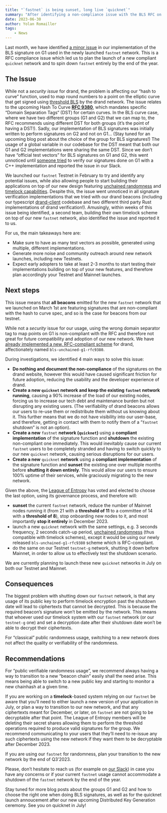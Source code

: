 ```yaml
---
title: "`fastnet` is being sunset, long live `quicknet`"
summary: "After identifying a non-compliance issue with the BLS RFC on G1, we are launching a new RFC compliant quicknet network to replace fastnet."
date: 2023-06-30
author: Yolan Romailler
tags:
    - News
---
```


Last month, we have identified [a minor issue](https://github.com/drand/kyber-bls12381/issues/22) in our implementation of the BLS signature on G1 used in the newly launched `fastnet` network.  This is a RFC compliance issue which led us to plan the launch of a new compliant `quicknet` network and to spin down `fastnet` entirely by the end of the year.  

## The Issue

While not a *security issue* for drand, the problem is affecting our “hash to curve” function, used to map round numbers to a point on the elliptic curve that get signed using [threshold BLS](https://en.wikipedia.org/wiki/BLS_digital_signature) by the drand network. The issue relates to the upcoming Hash To Curve **[RFC 9380](https://www.rfc-editor.org/auth48/rfc9380)**, which mandates specific “Domain Separation Tags“ (DST) for certain curves. In the BLS curve case, where we have two different groups (G1 and G2) that we can map to, the RFC recommends using different DST for both groups (it’s the point of having a DST!). Sadly, our implementation of BLS signatures was initially written to perform signatures on G2 and not on G1… (Stay tuned for an upcoming blog post about the choice of the group for BLS signatures!) The usage of a global variable in our codebase for the DST meant that both our G1 and G2 implementations were sharing the same DST. Since we don’t have “official test vectors” for BLS signatures on G1 and G2, this went unnoticed until [someone tried](https://drandworkspace.slack.com/archives/C011JB8NU2E/p1683527867397549?thread_ts=1683197659.071499&cid=C011JB8NU2E) to verify our signatures done on G1 with a C++ implementation and reported the issue in our Slack.

We launched our `fastnet` Testnet in February to try and identify any potential issues, while also allowing people to start building their applications on top of our new design featuring [unchained randomness](https://drand.love/docs/cryptography/#randomness) and [timelock capabilities](https://drand.love/blog/2023/03/28/timelock-on-fastnet/). Despite this, the issue went unnoticed in all signature verification implementations that we tried with our drand beacons (including our typescript [drand-client](https://github.com/drand/drand-client) codebase and two different third party Rust implementations of drand verification!). Amusingly, within weeks of this issue being identified, a second team, building their own timelock scheme on top of our new `fastnet` network, also identified the issue and reported it to us.

For us, the main takeaways here are:

- Make sure to have as many test vectors as possible, generated using multiple, different implementations.
- Generate more noise and community outreach around new network launches, including new Testnets.
- Expect early adopters to take at least 2-3 months to start testing their implementations building on top of your new features, and therefore plan accordingly your Testnet and Mainnet launches.

## Next steps

This issue means that **all beacons** emitted for the new `fastnet` network that we launched on March 1st are featuring signatures that are non-compliant with the hash to curve spec, and so is the case for beacons from our testnet.

While not a *security* issue for our usage, using the wrong domain separator tag to map points on G1 is non-compliant with the RFC and therefore not great for future compatibility and adoption of our new network. We have [already implemented a new, RFC-compliant scheme](https://github.com/drand/drand/pull/1249) for drand, affectionately named `bls-unchained-g1-rfc9380`.

During investigations, we identified 4 main ways to solve this issue:

- **Do nothing and document the non-compliance** of the signatures on the drand website, however this would have caused significant friction for future adoption, reducing the usability and the developer experience of drand.
- **Create a new `quicknet` network and keep the existing `fastnet` network running**, causing a 90% increase of the load of our existing nodes, forcing us to increase our tech debt and maintenance burden but not disrupting any existing users. (The verifiability of drand beacons allows our users to re-use them or redistribute them without us knowing about it. This further means that we do not have visibility into our user-base, and therefore, getting in contact with them to notify them of a “`fastnet` shutdown” is not an option).
- **Create a new** `fastnet` **network (`quicknet`)** using a **compliant implementation** of the signature function and **shutdown** the existing non-compliant one immediately. This would inevitably cause our current `fastnet` users to be completely stranded and having to switch quickly to our new `quicknet` network, causing serious disruptions for our users.
- **Create a new** `quicknet` **network** using a **compliant implementation** of the signature function and **sunset** the existing one over multiple months before **shutting it down entirely**. This would allow our users to ensure 100% uptime of their services, while graciously migrating to the new network.

Given the above, the [League of Entropy](https://www.cloudflare.com/leagueofentropy) has voted and elected to choose the last option, using its governance process, and therefore will:

- **sunset** the current `fastnet` network, reduce the number of Mainnet nodes running it (from 21 with a **threshold of 11** to a committee of 14 with a **threshold of 8**), stop onboarding new nodes to it, and most importantly **stop it entirely** in December 2023.
- launch a new `quicknet` network with the same settings, e.g. 3 seconds frequency, 2 seconds catch-up period, [unchained randomness](https://drand.love/blog/2022/02/21/multi-frequency-support-and-timelock-encryption-capabilities/#unchained-randomness-timed-encryption) (thus compatible with timelock schemes), except it would be using our newly released `bls-unchained-g1-rfc9380` scheme which is RFC-compliant.
- do the same on our Testnet `testnet-g` network, shutting it down before Mainnet, in order to allow us to effectively test the shutdown scenario.

We are currently planning to launch these new `quicknet` networks in July on both our Testnet and Mainnet.

## Consequences

The biggest problem with shutting down our `fastnet` network, is that any usage of its public key to perform timelock encryption past the shutdown date will lead to ciphertexts that cannot be decrypted.  This is because the required beacon’s signature won’t be emitted by the network. This means that whoever used our timelock system with our `fastnet` network (or our `testnet-g` one) and set a decryption date after their shutdown date won’t be able to decrypt their ciphertexts.

For “classical” public randomness usage, switching to a new network does not affect the quality or verifiability of the randomness. 

## Recommendations

For “public verifiable randomness usage”, we recommend always having a way to transition to a new “beacon chain” easily shall the need arise. This means being able to switch to a new public key and starting to monitor a new chainhash at a given time.

If you are working on a **timelock**-based system relying on our `fastnet` be aware that you’ll need to either launch a new version of your application in July, or plan a way to transition to our new network, and that any ciphertexts meant for December, or later, on `fastnet` are not going to be decryptable after that point.  The League of Entropy members will be deleting their secret shares allowing them to perform the threshold operations required to produce valid signatures for the group. We recommend communicating to your users that they’ll need to re-issue any such ciphertexts using the new network if they want them to be decryptable after December 2023.

If you are using our `fastnet` for randomness, plan your transition to the new network by the end of Q3’2023.

Please, don’t hesitate to reach us (for example on [our Slack](https://join.slack.com/t/drandworkspace/shared_invite/zt-19u4rf6if-bf7lxIvF2zYn4~TrBwfkiA)) in case you have any concerns or if your current `fastnet` usage cannot accommodate a shutdown of the `fastnet` network by the end of the year.

Stay tuned for more blog posts about the groups G1 and G2 and how to choose the right one when doing BLS signatures, as well as for the quicknet launch annoucement after our new upcoming Distributed Key Generation ceremony. See you on quicknet in July!
